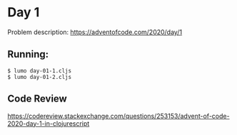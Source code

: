 # Day 1

Problem description: https://adventofcode.com/2020/day/1

## Running:

```
$ lumo day-01-1.cljs
$ lumo day-01-2.cljs
```

## Code Review

https://codereview.stackexchange.com/questions/253153/advent-of-code-2020-day-1-in-clojurescript